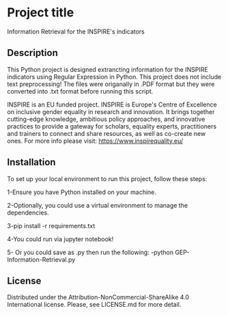 # Project title
Information Retrieval for the INSPIRE's indicators

## Description
This Python project is designed extrancting information for the INSPIRE indicators using Regular Expression in Python. This project does not include text preprocessing! The files were origanally in .PDF format but they were converted into .txt format before running this script.  

INSPIRE is an EU funded project. INSPIRE is Europe's Centre of Excellence on inclusive gender equality in research and innovation. It brings together cutting-edge knowledge, ambitious policy approaches, and innovative practices to provide a gateway for scholars, equality experts, practitioners and trainers to connect and share resources, as well as co-create new ones. For more info please visit: https://www.inspirequality.eu/


## Installation
To set up your local environment to run this project, follow these steps:

1-Ensure you have Python installed on your machine.

2-Optionally, you could use a virtual environment to manage the dependencies.

3-pip install -r requirements.txt

4-You could run via jupyter notebook!

5- Or you could save as .py then run the following: 
-python GEP-Information-Retrieval.py

## License
Distributed under the Attribution-NonCommercial-ShareAlike 4.0 International license. Please, see LICENSE.md for more detail.